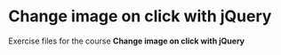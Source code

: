 # Change image on click with jQuery
Exercise files for the course **Change image on click with jQuery**
